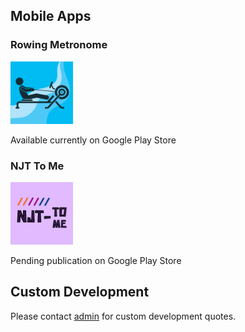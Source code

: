 ## Mobile Apps

### Rowing Metronome

<img src="./docs/assets/rowing_metronome_icon.png" width="100" height="100">

Available currently on Google Play Store

### NJT To Me

<img src="./docs/assets/njt_tome_icon.png" width="100" height="100">

Pending publication on Google Play Store

## Custom Development

Please contact [admin](emailto:admin@ftwassociates.com) for custom
development quotes.

